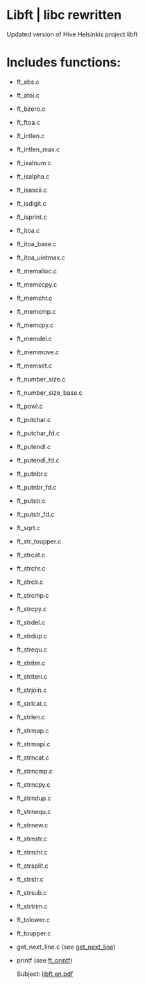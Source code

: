 # Libft | libc rewritten
Updated version of Hive Helsinkis project libft

# Includes functions: 

- ft_abs.c
- ft_atoi.c
- ft_bzero.c
- ft_ftoa.c
- ft_intlen.c
- ft_intlen_max.c
- ft_isalnum.c
- ft_isalpha.c
- ft_isascii.c
- ft_isdigit.c
- ft_isprint.c
- ft_itoa.c
- ft_itoa_base.c
- ft_itoa_uintmax.c
- ft_memalloc.c
- ft_memccpy.c
- ft_memchr.c
- ft_memcmp.c
- ft_memcpy.c
- ft_memdel.c
- ft_memmove.c
- ft_memset.c
- ft_number_size.c
- ft_number_size_base.c
- ft_powl.c
- ft_putchar.c
- ft_putchar_fd.c
- ft_putendl.c
- ft_putendl_fd.c
- ft_putnbr.c
- ft_putnbr_fd.c
- ft_putstr.c
- ft_putstr_fd.c
- ft_sqrt.c
- ft_str_toupper.c
- ft_strcat.c
- ft_strchr.c
- ft_strclr.c
- ft_strcmp.c
- ft_strcpy.c
- ft_strdel.c
- ft_strdup.c
- ft_strequ.c
- ft_striter.c
- ft_striteri.c
- ft_strjoin.c
- ft_strlcat.c
- ft_strlen.c
- ft_strmap.c
- ft_strmapi.c
- ft_strncat.c
- ft_strncmp.c
- ft_strncpy.c
- ft_strndup.c
- ft_strnequ.c
- ft_strnew.c
- ft_strnstr.c
- ft_strrchr.c
- ft_strsplit.c
- ft_strstr.c
- ft_strsub.c
- ft_strtrim.c
- ft_tolower.c
- ft_toupper.c
  
- get_next_line.c (see [get_next_line](https://github.com/tlahin/get_next_line))
  
- printf (see [ft_printf](https://github.com/tlahin/ft_printf))
  
  Subject: [libft.en.pdf](https://github.com/tlahin/libft/files/9993610/libft.en.pdf)
